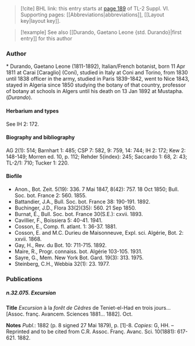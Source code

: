 > [!cite] BHL link: this entry starts at [page 189](https://www.biodiversitylibrary.org/item/103835#page/199/mode/1up) of TL-2 Suppl. VI.
> Supporting pages: [[Abbreviations|abbreviations]], [[Layout key|layout key]].

> [!example] See also [[Durando, Gaetano Leone {std. Durando}|first entry]] for this author

### Author

\* Durando, Gaetano Leone (1811-1892), Italian/French botanist, born 11 Apr 1811 at Carai \[Caraglio\] (Coni), studied in Italy at Coni and Torino, from 1830 until 1838 officer in the army, studied in Paris 1839-1842, went to Nice 1843, stayed in Algeria since 1850 studying the botany of that country, professor of botany at schools in Algers until his death on 13 Jan 1892 at Mustapha. (*Durando*).

#### Herbarium and types

See IH 2: 172.

#### Biography and bibliography

AG 2(1): 514; Barnhart 1: 485; CSP 7: 582, 9: 759, 14: 744; IH 2: 172; Kew 2: 148-149; Morren ed. 10, p. 112; Rehder 5(index): 245; Saccardo 1: 68, 2: 43; TL-2/1: 710; Tucker 1: 220.

#### Biofile

- Anon., Bot. Zeit. 5(19): 336. 7 Mai 1847, 8(42): 757. 18 Oct 1850; Bull. Soc. bot. France 2: 560. 1855.
- Battandier, J.A., Bull. Soc. bot. France 38: 190-191. 1892.
- Buchinger, J.D., Flora 33(2)(35): 560. 21 Sep 1850.
- Burnat, É., Bull. Soc. bot. France 30(S.E.): cxvii. 1893.
- Cavillier, F., Boissiera 5: 40-41. 1941.
- Cosson, E., Comp. fl. atlant. 1: 36-37. 1881.
- Cosson, E. and M.C. Durieu de Maisonneuve, Expl. sci. Algérie, Bot. 2: xxvii. 1868.
- Gay, H., Rev. du Bot. 10: 711-715. 1892.
- Maire, R., Progr. connaiss. bot. Algérie 103-105. 1931.
- Sayre, G., Mem. New York Bot. Gard. 19(3): 313. 1975.
- Steinberg, C.H., Webbia 32(1): 23. 1977.

### Publications

##### n.32.075. Excursion

**Title**
*Excursion* à la *forêt de Cèdres* de Teniet-el-Had en trois jours... \[Assoc. franç. Avancem. Sciences 1881... 1882\]. Oct.

**Notes**
*Publ*.: 1882 (p. 8 signed 27 Mai 1879), p. \[1\]-8. *Copies*: G, HH. – Reprinted and to be cited from C.R. Assoc. Franç. Avanc. Sci. 10(1881): 617-621. 1882.

